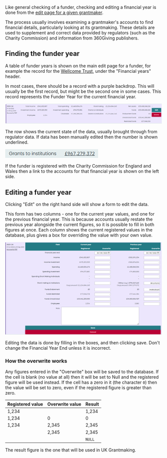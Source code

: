 Like general checking of a funder, checking and editing a financial year is done from the [edit page for a given grantmaker](checking_a_funder).

The process usually involves examining a grantmaker's accounts to find financial details, particularly looking at its grantmaking. These details are used to supplement and correct data provided by regulators (such as the Charity Commission) and information from 360Giving publishers.

## Finding the funder year

A table of funder years is shown on the main edit page for a funder, for example the record for the [Wellcome Trust](/grantmakers/funder/GB-CHC-210183/), under the "Financial years" header.

In most cases, there should be a record with a purple backdrop. This will usually be the first record, but might be the second one in some cases. This record represents the Funder Year for the current financial year.

![Example funder year row](images/funder-year-row-view.png)

The row shows the current state of the data, usually brought through from regulator data. If data has been manually edited then the number is shown underlined.

![Example of edited value](images/funder-year-example-edited-value.png)

If the funder is registered with the Charity Commission for England and Wales then a link to the accounts for that financial year is shown on the left side.

## Editing a funder year

Clicking "Edit" on the right hand side will show a form to edit the data.

This form has two columns - one for the current year values, and one for the previous financial year. This is because accounts usually restate the previous year alongside the current figures, so it is possible to fill in both figures at once. Each column shows the current registered values in the database, plus gives a box for overriding the value with your own value.

![Example of edit funder year row](images/funder-year-edit-row.png)

Editing the data is done by filling in the boxes, and then clicking save. Don't change the Financial Year End unless it is incorrect.

### How the overwrite works

Any figures entered in the "Overwrite" box will be saved to the database. If the cell is blank (no value at all) then it will be set to Null and the registered figure will be used instead. If the cell has a zero in it (the character `0`) then the value will be set to zero, even if the registered figure is greater than zero.

| Registered value | Overwrite value | Result |
| ---------------- | --------------- | ------ |
| 1,234            |                 | 1,234  |
| 1,234            | 0               | 0      |
| 1,234            | 2,345           | 2,345  |
|                  | 2,345           | 2,345  |
|                  |                 | `NULL` |

The result figure is the one that will be used in UK Grantmaking.
